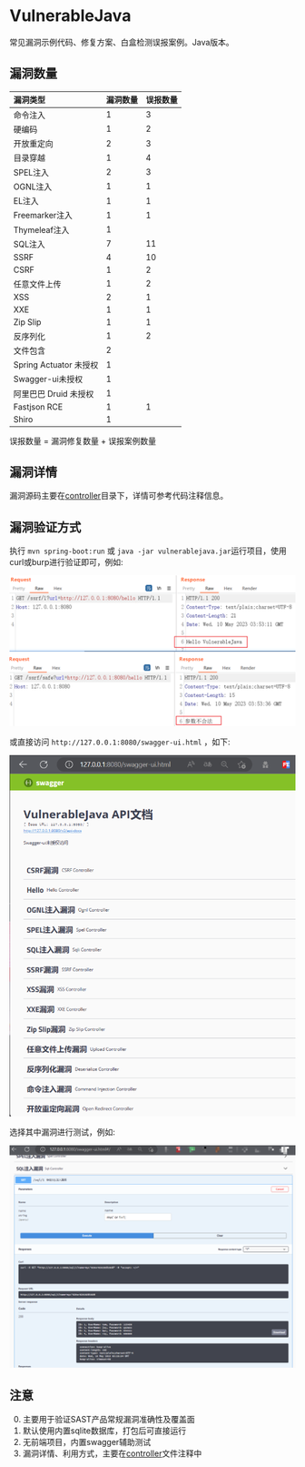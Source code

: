 # VulnerableJava

常见漏洞示例代码、修复方案、白盒检测误报案例。Java版本。

## 漏洞数量

| 漏洞类型 | 漏洞数量 | 误报数量 |
| :------ | :------ | :------- |
| 命令注入 | 1 | 3 |
| 硬编码   | 1 | 2 |
| 开放重定向 | 2 | 3 |
| 目录穿越 | 1 | 4 |
| SPEL注入 | 2 | 3 |
| OGNL注入 | 1 | 1 |
| EL注入 | 1 | 1 |
| Freemarker注入 | 1 | 1 |
| Thymeleaf注入 | 1 | |
| SQL注入 | 7 | 11 |
| SSRF | 4 | 10 |
| CSRF | 1 | 2 |
| 任意文件上传 | 1 | 2 |
| XSS | 2 | 1 |
| XXE | 1 | 1 |
| Zip Slip | 1 | 1 |
| 反序列化 | 1 | 2 |
| 文件包含 | 2 | |
| Spring Actuator 未授权 | 1 | |
| Swagger-ui未授权 | 1 | |
| 阿里巴巴 Druid 未授权 | 1 | |
| Fastjson RCE | 1 | 1 |
| Shiro | 1 | |

误报数量 = 漏洞修复数量 + 误报案例数量

## 漏洞详情

漏洞源码主要在[controller](./src/main/java/com/example/vulnerablejava/controller/)目录下，详情可参考代码注释信息。

## 漏洞验证方式

执行 `mvn spring-boot:run` 或 `java -jar vulnerablejava.jar`运行项目，使用curl或burp进行验证即可，例如:

![burp](./docs/imgs/burp.png)

或直接访问 `http://127.0.0.1:8080/swagger-ui.html` ，如下:

![swagger](./docs/imgs/swagger.png)

选择其中漏洞进行测试，例如:

![swagger](./docs/imgs/swagger2.png)

## 注意

0. 主要用于验证SAST产品常规漏洞准确性及覆盖面
1. 默认使用内置sqlite数据库，打包后可直接运行
2. 无前端项目，内置swagger辅助测试
3. 漏洞详情、利用方式，主要在[controller](./src/main/java/com/example/vulnerablejava/controller/)文件注释中
